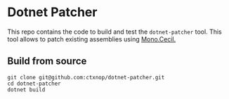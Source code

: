 # Dotnet Patcher

This repo contains the code to build and test the `dotnet-patcher` tool. This
tool allows to patch existing assemblies using
[Mono.Cecil.](https://github.com/jbevain/cecil/)

## Build from source

```shell
git clone git@github.com:ctxnop/dotnet-patcher.git
cd dotnet-patcher
dotnet build
```
